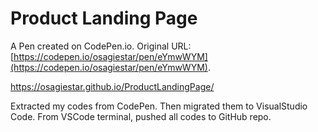 # Product Landing Page

A Pen created on CodePen.io. Original URL: [https://codepen.io/osagiestar/pen/eYmwWYM](https://codepen.io/osagiestar/pen/eYmwWYM).

https://osagiestar.github.io/ProductLandingPage/

Extracted my codes from CodePen. Then migrated them to VisualStudio Code. From VSCode terminal, pushed all codes to GitHub repo.
